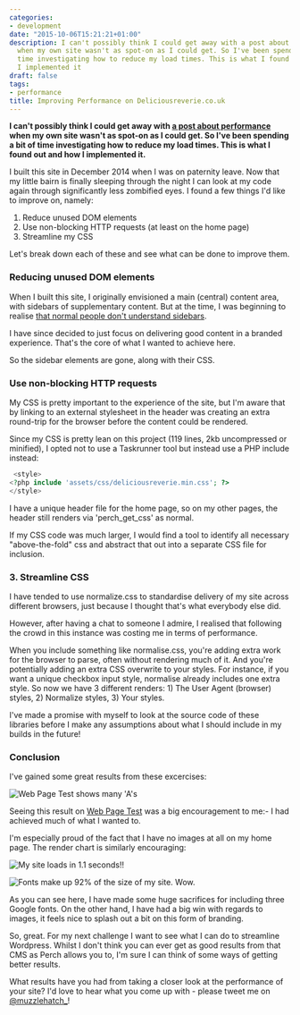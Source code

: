 ```yaml
---
categories:
- development
date: "2015-10-06T15:21:21+01:00"
description: I can't possibly think I could get away with a post about performance
  when my own site wasn't as spot-on as I could get. So I've been spending a bit of
  time investigating how to reduce my load times. This is what I found out and how
  I implemented it
draft: false
tags:
- performance
title: Improving Performance on Deliciousreverie.co.uk
---
```


**I can't possibly think I could get away with [a post about performance](http://deliciousreverie.co.uk/post/why-performance-matters "Why Performance Matters on deliciousreverie.co.uk") when my own site wasn't as spot-on as I could get. So I've been spending a bit of time investigating how to reduce my load times. This is what I found out and how I implemented it.**

I built this site in December 2014 when I was on paternity leave. Now that my little bairn is finally sleeping through the night I can look at my code again through significantly less zombified eyes. I found a few things I'd like to improve on, namely:

1. Reduce unused DOM elements
2. Use non-blocking HTTP requests (at least on the home page)
3. Streamline my CSS

Let's break down each of these and see what can be done to improve them.

### Reducing unused DOM elements
When I built this site, I originally envisioned a main (central) content area, with sidebars of supplementary content. But at the time, I was beginning to realise [that normal people don't understand sidebars](http://deliciousreverie.co.uk/blog/post.php?s=2015-03-23-normal-people-dont-understand-sidebars "Normal People Don't Understand Sidebars on deliciousreverie.co.uk").

I have since decided to just focus on delivering good content in a branded experience. That's the core of what I wanted to achieve here.

So the sidebar elements are gone, along with their CSS.

### Use non-blocking HTTP requests

My CSS is pretty important to the experience of the site, but I'm aware that by linking to an external stylesheet in the header was creating an extra round-trip for the browser before the content could be rendered.

Since my CSS is pretty lean on this project (119 lines, 2kb uncompressed or minified), I opted not to use a Taskrunner tool but instead use a PHP include instead:

```php
 <style>
<?php include 'assets/css/deliciousreverie.min.css'; ?>
</style>
```
I have a unique header file for the home page, so on my other pages, the header still renders via 'perch_get_css' as normal.

If my CSS code was much larger, I would find a tool to identify all necessary "above-the-fold" css and abstract that out into a separate CSS file for inclusion.

### 3. Streamline CSS

I have tended to use normalize.css to standardise delivery of my site across different browsers, just because I thought that's what everybody else did.

However, after having a chat to someone I admire, I realised that following the crowd in this instance was costing me in terms of performance.

When you include something like normalise.css, you're adding extra work for the browser to parse, often without rendering much of it. And you're potentially adding an extra CSS overwrite to your styles. For instance, if you want a unique checkbox input style, normalise already includes one extra style. So now we have 3 different renders: 1) The User Agent (browser) styles, 2) Normalize styles, 3) Your styles.

I've made a promise with myself to look at the source code of these libraries before I make any assumptions about what I should include in my builds in the future!

### Conclusion

I've gained some great results from these excercises:

![Web Page Test shows many 'A's](/resources/straight-a.png)

Seeing this result on [Web Page Test](www.webpagetest.org/ "Web Page Test speed testing site") was a big encouragement to me:- I had achieved much of what I wanted to.

I'm especially proud of the fact that I have no images at all on my home page. The render chart is similarly encouraging:

![My site loads in 1.1 seconds!!](/resources/onesecond.png)

![Fonts make up 92% of the size of my site. Wow.](/resources/bytesized.png)

As you can see here, I have made some huge sacrifices for including three Google fonts. On the other hand, I have had a big win with regards to images, it feels nice to splash out a bit on this form of branding.

So, great. For my next challenge I want to see what I can do to streamline Wordpress. Whilst I don't think you can ever get as good results from that CMS as Perch allows you to, I'm sure I can think of some ways of getting better results.

What results have you had from taking a closer look at the performance of your site? I'd love to hear what you come up with - please tweet me on [@muzzlehatch_](https://twitter.com/muzzlehatch_ "Ben Read on Twitter")!
